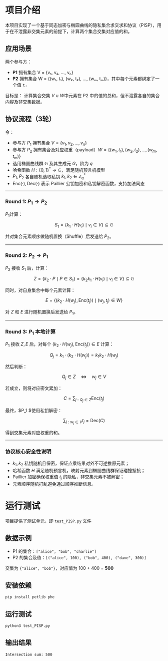 # 项目介绍

本项目实现了一个基于同态加密与椭圆曲线的隐私集合求交求和协议（PISP），用于在不泄露非交集元素的前提下，计算两个集合交集对应值的和。

## 应用场景

两个参与方：

- **P1** 拥有集合 V = {v₁, v₂, ..., vₙ}
- **P2** 拥有集合 W = {(w₁, t₁), (w₂, t₂), ..., (wₘ, tₘ)}，其中每个元素都绑定了一个值 `tⱼ`

目标是：
计算集合交集 $V\cup W$中元素在 P2 中的值的总和，但不泄露各自的集合内容及非交集数据。

## 协议流程（3轮）

令：

- 参与方 $P_1$ 拥有集合 $V = \{v_1, v_2, \ldots, v_n\}$
- 参与方 $P_2$ 拥有集合及对应权重（payload）$W=\{(w_1, t_1), (w_2, t_2), \ldots, (w_m, t_m)\}$
- 选用椭圆曲线群 $\mathbb{G}$ 及其生成元 $G$，阶为 $q$
- 哈希函数 $H: \{0,1\}^* \to \mathbb{G}$，满足随机预言机模型
- $P_1,P_2$ 各自随机选取私钥 $k_1, k_2 \in \mathbb{Z}_q^*$
- $\mathsf{Enc}(\cdot), \mathsf{Dec}(\cdot)$ 表示 Paillier 公钥加密和私钥解密函数，支持加法同态

---

### Round 1: $P_1 \to P_2$

$P_1$计算：

$$
S_1 = \{ k_1 \cdot H(v_i) \mid v_i \in V \} \subseteq \mathbb{G}
$$

并对集合元素顺序做随机置换（Shuffle）后发送给 $P_2$。

---

### Round 2: $P_2 \to P_1$

$P_2$ 接收 $S_1$ 后，计算：

$$
Z = \{ k_2 \cdot P \mid P \in S_1 \} = \{ k_2 k_1 \cdot H(v_i) \mid v_i \in V \} \subseteq \mathbb{G}
$$

同时，对自身集合中每个元素计算：

$$
E = \{ (k_2 \cdot H(w_j), \mathsf{Enc}(t_j)) \mid (w_j, t_j) \in W \}
$$

对 $Z$ 和 $E$ 进行随机置换后发送给 $P_1$。

---

### Round 3: $P_1$ 本地计算

$P_1$ 接收 $Z,E$ 后，对每个 $(k_2 \cdot H(w_j), \mathsf{Enc}(t_j)) \in E$ 计算：

$$
Q_j = k_1 \cdot (k_2 \cdot H(w_j)) = k_1 k_2 \cdot H(w_j)
$$

然后判断：

$$
Q_j \in Z \quad \Longleftrightarrow \quad w_j \in V
$$

若成立，则将对应密文累加：

$$
C = \sum_{j: Q_j \in Z} \mathsf{Enc}(t_j)
$$

最终，$P_1 $使用私钥解密：

$$
\sum_{j: w_j \in V} t_j = \mathsf{Dec}(C)
$$

得到交集元素对应权重的和。

---

### 协议核心安全性说明

- $k_1, k_2$ 私钥随机且保密，保证点乘结果对外不可逆推原元素；
- 哈希函数 $H$ 满足随机预言机，映射元素到椭圆曲线群保证碰撞抵抗；
- Paillier 加密确保权重值 $t_j$ 的隐私，非交集元素不被解密；
- 元素顺序随机打乱避免通过顺序推断信息。


# 运行测试

项目提供了测试单元，即 `test_PISP.py` 文件

## 数据示例

- P1 的集合：`["alice", "bob", "charlie"]`
- P2 的集合及值：`[("alice", 100), ("bob", 400), ("dave", 300)]`

交集为 `{"alice", "bob"}`，对应值为 100 + 400 = **500**

## 安装依赖
```bash
pip install petlib phe
```

## 运行测试
```bash
python3 test_PISP.py
```

## 输出结果
```bash
Intersection sum: 500
```